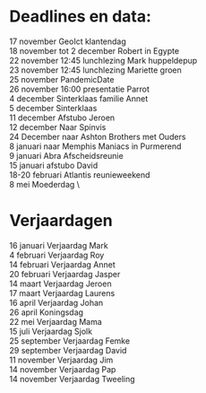 # Deadlines en data:

17 november GeoIct klantendag \
18 november tot 2 december Robert in Egypte \
22 november 12:45 lunchlezing Mark huppeldepup \
23 november 12:45 lunchlezing Mariette groen \
25 november PandemicDate \
26 november 16:00 presentatie Parrot \
4 december Sinterklaas familie Annet \
5 december Sinterklaas \
11 december Afstubo Jeroen \
12 december Naar Spinvis \
24 December naar Ashton Brothers met Ouders \
8  januari naar Memphis Maniacs in Purmerend \
9  januari Abra Afscheidsreunie \
15 januari afstubo David \
18-20 februari Atlantis reunieweekend \
8 mei Moederdag \


# Verjaardagen
16 januari Verjaardag Mark \
4  februari Verjaardag Roy \
14 februari Verjaardag Annet \
20 februari Verjaardag Jasper \
14 maart Verjaardag Jeroen \
17 maart Verjaardag Laurens \
16 april Verjaardag Johan \
26 april Koningsdag \
22 mei Verjaardag Mama \
15 juli Verjaardag Sjolk \
25 september Verjaardag Femke \
29 september Verjaardag David \
11 november Verjaardag Jim \
14 november Verjaardag Pap \
14 november Verjaardag Tweeling
